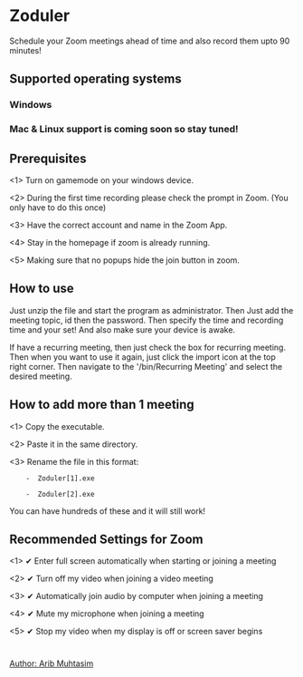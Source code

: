 # Zoduler
Schedule your Zoom meetings ahead of time and also record them upto 90 minutes!

## Supported operating systems

### Windows
### Mac & Linux support is coming soon so stay tuned!

## Prerequisites

<1> Turn on gamemode on your windows device.

<2> During the first time recording please check the prompt in Zoom. (You only have to do this once)

<3> Have the correct account and name in the Zoom App.

<4> Stay in the homepage if zoom is already running.

<5> Making sure that no popups hide the join button in zoom.

## How to use
Just unzip the file and start the program as administrator. Then Just add the meeting topic, id then the password.
Then specify the time and recording time and your set! And also make sure your device is awake.

If have a recurring meeting, then just check the box for recurring meeting. Then when you want to use it again, just click the import icon
at the top right corner. Then navigate to the '/bin/Recurring Meeting' and select the desired meeting.

## How to add more than 1 meeting

  <1> Copy the executable.

  <2> Paste it in the same directory.

  <3> Rename the file in this format: 

        -  Zoduler[1].exe

        -  Zoduler[2].exe 

You can have hundreds of these and it will still work!

## Recommended Settings for Zoom
<1> ✔ Enter full screen automatically when starting or joining a meeting

<2> ✔ Turn off my video when joining a video meeting

<3> ✔ Automatically join audio by computer when joining a meeting

<4> ✔ Mute my microphone when joining a meeting

<5> ✔ Stop my video when my display is off or screen saver begins
#
<a href='https://github.com/arib21'>Author: Arib Muhtasim</a>
